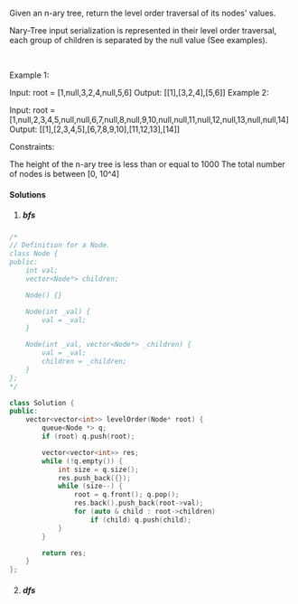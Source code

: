 Given an n-ary tree, return the level order traversal of its nodes' values.

Nary-Tree input serialization is represented in their level order traversal, each group of children is separated by the null value (See examples).

 

Example 1:



Input: root = [1,null,3,2,4,null,5,6]
Output: [[1],[3,2,4],[5,6]]
Example 2:



Input: root = [1,null,2,3,4,5,null,null,6,7,null,8,null,9,10,null,null,11,null,12,null,13,null,null,14]
Output: [[1],[2,3,4,5],[6,7,8,9,10],[11,12,13],[14]]
 

Constraints:

The height of the n-ary tree is less than or equal to 1000
The total number of nodes is between [0, 10^4]

#### Solutions

1. ##### bfs

```c++
/*
// Definition for a Node.
class Node {
public:
    int val;
    vector<Node*> children;

    Node() {}

    Node(int _val) {
        val = _val;
    }

    Node(int _val, vector<Node*> _children) {
        val = _val;
        children = _children;
    }
};
*/

class Solution {
public:
    vector<vector<int>> levelOrder(Node* root) {
        queue<Node *> q;
        if (root) q.push(root);

        vector<vector<int>> res;
        while (!q.empty()) {
            int size = q.size();
            res.push_back({});
            while (size--) {
                root = q.front(); q.pop();
                res.back().push_back(root->val);
                for (auto & child : root->children)
                    if (child) q.push(child);
            }
        }

        return res;
    }
};
```


2. ##### dfs